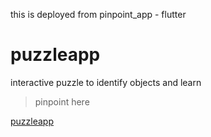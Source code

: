 this is deployed from pinpoint_app - flutter
# puzzleapp
 interactive puzzle to identify objects and learn

> pinpoint here  

[puzzleapp](https://nitinnaikwadi1.github.io/puzzleapp)

